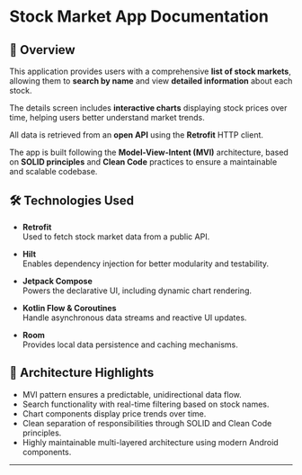 # Stock Market App Documentation

## 📄 Overview
This application provides users with a comprehensive **list of stock markets**, allowing them to **search by name** and view **detailed information** about each stock.

The details screen includes **interactive charts** displaying stock prices over time, helping users better understand market trends.

All data is retrieved from an **open API** using the **Retrofit** HTTP client.

The app is built following the **Model-View-Intent (MVI)** architecture, based on **SOLID principles** and **Clean Code** practices to ensure a maintainable and scalable codebase.

## 🛠️ Technologies Used

- **Retrofit**  
  Used to fetch stock market data from a public API.

- **Hilt**  
  Enables dependency injection for better modularity and testability.

- **Jetpack Compose**  
  Powers the declarative UI, including dynamic chart rendering.

- **Kotlin Flow & Coroutines**  
  Handle asynchronous data streams and reactive UI updates.

- **Room**  
  Provides local data persistence and caching mechanisms.

## 🎯 Architecture Highlights

- MVI pattern ensures a predictable, unidirectional data flow.
- Search functionality with real-time filtering based on stock names.
- Chart components display price trends over time.
- Clean separation of responsibilities through SOLID and Clean Code principles.
- Highly maintainable multi-layered architecture using modern Android components.

---


